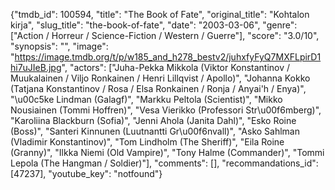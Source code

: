 {"tmdb_id": 100594, "title": "The Book of Fate", "original_title": "Kohtalon kirja", "slug_title": "the-book-of-fate", "date": "2003-03-06", "genre": ["Action / Horreur / Science-Fiction / Western / Guerre"], "score": "3.0/10", "synopsis": "", "image": "https://image.tmdb.org/t/p/w185_and_h278_bestv2/juhxfyFyQ7MXFLpirD1hi7uJIeB.jpg", "actors": ["Juha-Pekka Mikkola (Viktor Konstantinov / Muukalainen / Viljo Ronkainen / Henri Lillqvist / Apollo)", "Johanna Kokko (Tatjana Konstantinov / Rosa / Elsa Ronkainen / Ronja / Anyai'h / Enya)", "\u00c5ke Lindman (Galagf)", "Markku Peltola (Scientist)", "Mikko Nousiainen (Tommi Hoffren)", "Vesa Vierikko (Professori Str\u00f6mberg)", "Karoliina Blackburn (Sofia)", "Jenni Ahola (Janita Dahl)", "Esko Roine (Boss)", "Santeri Kinnunen (Luutnantti Gr\u00f6nvall)", "Asko Sahlman (Vladimir Konstantinov)", "Tom Lindholm (The Sheriff)", "Eila Roine (Granny)", "Ilkka Niemi (Old Vampire)", "Tony Halme (Commander)", "Tommi Lepola (The Hangman / Soldier)"], "comments": [], "recommandations_id": [47237], "youtube_key": "notfound"}
